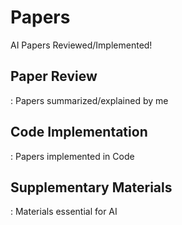 # Papers
AI Papers Reviewed/Implemented!


## Paper Review
: Papers summarized/explained by me

## Code Implementation
: Papers implemented in Code

## Supplementary Materials
: Materials essential for AI
